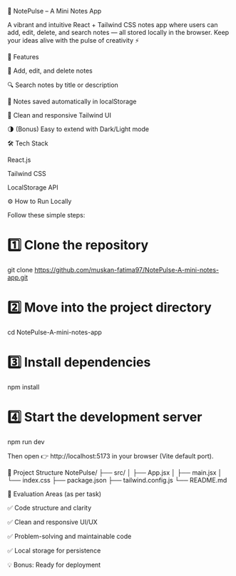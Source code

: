 🩵 NotePulse – A Mini Notes App

A vibrant and intuitive React + Tailwind CSS notes app where users can add, edit, delete, and search notes — all stored locally in the browser. Keep your ideas alive with the pulse of creativity ⚡

🧠 Features

📝 Add, edit, and delete notes

🔍 Search notes by title or description

💾 Notes saved automatically in localStorage

🎨 Clean and responsive Tailwind UI

🌗 (Bonus) Easy to extend with Dark/Light mode

🛠️ Tech Stack

React.js

Tailwind CSS

LocalStorage API

⚙️ How to Run Locally

Follow these simple steps:

# 1️⃣ Clone the repository
git clone https://github.com/muskan-fatima97/NotePulse-A-mini-notes-app.git

# 2️⃣ Move into the project directory
cd NotePulse-A-mini-notes-app

# 3️⃣ Install dependencies
npm install

# 4️⃣ Start the development server
npm run dev


Then open 👉 http://localhost:5173
 in your browser (Vite default port).

📁 Project Structure
NotePulse/
├── src/
│   ├── App.jsx
│   ├── main.jsx
│   └── index.css
├── package.json
├── tailwind.config.js
└── README.md

🧾 Evaluation Areas (as per task)

✅ Code structure and clarity

✅ Clean and responsive UI/UX

✅ Problem-solving and maintainable code

✅ Local storage for persistence

💡 Bonus: Ready for deployment
